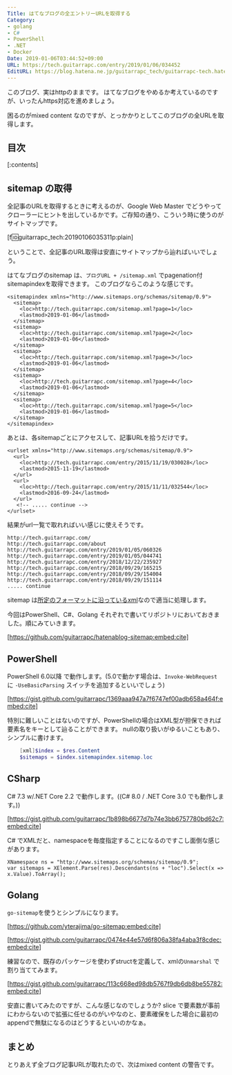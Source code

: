 ```yaml
---
Title: はてなブログの全エントリーURLを取得する
Category:
- golang
- C#
- PowerShell
- .NET
- Docker
Date: 2019-01-06T03:44:52+09:00
URL: https://tech.guitarrapc.com/entry/2019/01/06/034452
EditURL: https://blog.hatena.ne.jp/guitarrapc_tech/guitarrapc-tech.hatenablog.com/atom/entry/10257846132698463031
---
```


このブログ、実はhttpのままです。
はてなブログをやめるか考えているのですが、いったんhttps対応を進めましょう。

困るのがmixed content なのですが、とっかかりとしてこのブログの全URLを取得します。


## 目次

[:contents]

## sitemap の取得

全記事のURLを取得するときに考えるのが、Google Web Master でどうやってクローラーにヒントを出しているかです。ご存知の通り、こういう時に使うのがサイトマップです。

[f:id:guitarrapc_tech:20190106035311p:plain]

ということで、全記事のURL取得は安直にサイトマップから辿ればいいでしょう。

はてなブログのsitemap は、`ブログURL + /sitemap.xml` でpagenation付sitemapindexを取得できます。
このブログならこのような感じです。

```
<sitemapindex xmlns="http://www.sitemaps.org/schemas/sitemap/0.9">
  <sitemap>
    <loc>http://tech.guitarrapc.com/sitemap.xml?page=1</loc>
    <lastmod>2019-01-06</lastmod>
  </sitemap>
  <sitemap>
    <loc>http://tech.guitarrapc.com/sitemap.xml?page=2</loc>
    <lastmod>2019-01-06</lastmod>
  </sitemap>
  <sitemap>
    <loc>http://tech.guitarrapc.com/sitemap.xml?page=3</loc>
    <lastmod>2019-01-06</lastmod>
  </sitemap>
  <sitemap>
    <loc>http://tech.guitarrapc.com/sitemap.xml?page=4</loc>
    <lastmod>2019-01-06</lastmod>
  </sitemap>
  <sitemap>
    <loc>http://tech.guitarrapc.com/sitemap.xml?page=5</loc>
    <lastmod>2019-01-06</lastmod>
  </sitemap>
</sitemapindex>
```

あとは、各sitemapごとにアクセスして、記事URLを拾うだけです。

```
<urlset xmlns="http://www.sitemaps.org/schemas/sitemap/0.9">
  <url>
    <loc>http://tech.guitarrapc.com/entry/2015/11/19/030028</loc>
    <lastmod>2015-11-19</lastmod>
  </url>
  <url>
    <loc>http://tech.guitarrapc.com/entry/2015/11/11/032544</loc>
    <lastmod>2016-09-24</lastmod>
  </url>
   <!-- ..... continue -->
</urlset>
```

結果がurl一覧で取れればいい感じに使えそうです。

```
http://tech.guitarrapc.com/ 
http://tech.guitarrapc.com/about 
http://tech.guitarrapc.com/entry/2019/01/05/060326 
http://tech.guitarrapc.com/entry/2019/01/05/044741 
http://tech.guitarrapc.com/entry/2018/12/22/235927 
http://tech.guitarrapc.com/entry/2018/09/29/165215 
http://tech.guitarrapc.com/entry/2018/09/29/154004 
http://tech.guitarrapc.com/entry/2018/09/29/151114 
..... continue
```

sitemap は[所定のフォーマットに沿っているxml](https://www.sitemaps.org/ja/protocol.html)なので適当に処理します。

今回はPowerShell、C#、Golang それぞれで書いてリポジトリにおいておきました。順にみていきます。

[https://github.com/guitarrapc/hatenablog-sitemap:embed:cite]

## PowerShell

PowerShell 6.0以降 で動作します。(5.0で動かす場合は、`Invoke-WebRequest` に `-UseBasicParsing` スイッチを追加するといいでしょう)

[https://gist.github.com/guitarrapc/1369aaa947a7f6747ef00adb658a464f:embed:cite]


特別に難しいことはないのですが、PowerShellの場合はXML型が担保できれば要素名をキーとして辿ることができます。
nullの取り扱いがゆるいこともあり、シンプルに書けます。

```powershell
    [xml]$index = $res.Content
    $sitemaps = $index.sitemapindex.sitemap.loc
```

## CSharp 

C# 7.3 w/.NET Core 2.2 で動作します。((C# 8.0 / .NET Core 3.0 でも動作します。))

[https://gist.github.com/guitarrapc/1b898b6677d7b74e3bb6757780bd62c7:embed:cite]

C# でXMLだと、namespaceを毎度指定することになるのですこし面倒な感じがあります。

```
XNamespace ns = "http://www.sitemaps.org/schemas/sitemap/0.9";
var sitemaps = XElement.Parse(res).Descendants(ns + "loc").Select(x => x.Value).ToArray();
```

## Golang

`go-sitemap`を使うとシンプルになります。

[https://github.com/yterajima/go-sitemap:embed:cite]

[https://gist.github.com/guitarrapc/0474e44e57d6f806a38fa4aba3f8cdec:embed:cite]


練習なので、既存のパッケージを使わずstructを定義して、xmlの`Unmarshal` で割り当ててみます。

[https://gist.github.com/guitarrapc/113c668ed98db5767f9db6db8be55782:embed:cite]

安直に書いてみたのですが、こんな感じなのでしょうか?
slice で要素数が事前にわからないので拡張に任せるのがいやなのと、要素確保をした場合に最初のappendで無駄になるのはどうするといいのかなぁ。

## まとめ

とりあえず全ブログ記事URLが取れたので、次はmixed content の警告です。

